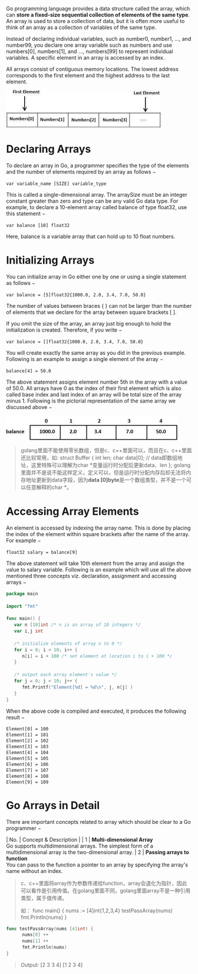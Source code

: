 Go programming language provides a data structure called the array, which can **store a fixed-size sequential collection of elements of the same type**. An array is used to store a collection of data, but it is often more useful to think of an array as a collection of variables of the same type.

Instead of declaring individual variables, such as number0, number1, ..., and number99, you declare one array variable such as numbers and use numbers[0], numbers[1], and ..., numbers[99] to represent individual variables. A specific element in an array is accessed by an index.

All arrays consist of contiguous memory locations. The lowest address corresponds to the first element and the highest address to the last element.

![](media/15358177783433.jpg)

# Declaring Arrays

To declare an array in Go, a programmer specifies the type of the elements and the number of elements required by an array as follows −

`var variable_name [SIZE] variable_type`

This is called a single-dimensional array. The arraySize must be an integer constant greater than zero and type can be any valid Go data type. For example, to declare a 10-element array called balance of type float32, use this statement −

`var balance [10] float32`

Here, balance is a variable array that can hold up to 10 float numbers.

# Initializing Arrays

You can initialize array in Go either one by one or using a single statement as follows −

`var balance = [5]float32{1000.0, 2.0, 3.4, 7.0, 50.0}`

The number of values between braces { } can not be larger than the number of elements that we declare for the array between square brackets [ ].

If you omit the size of the array, an array just big enough to hold the initialization is created. Therefore, if you write −

`var balance = []float32{1000.0, 2.0, 3.4, 7.0, 50.0}`

You will create exactly the same array as you did in the previous example. Following is an example to assign a single element of the array −

`balance[4] = 50.0`

The above statement assigns element number 5th in the array with a value of 50.0. All arrays have 0 as the index of their first element which is also called base index and last index of an array will be total size of the array minus 1. Following is the pictorial representation of the same array we discussed above −

![](media/15358180431696.jpg)

>golang里面不能使用零长数组，但是c、c++里面可以，而且在c、c++里面还比较常用，如:
>struct Buffer {
>   int len;
>   char data[0];   // data即数组地址，这里特殊可以理解为char *变量运行时分配后更新data、len
> };
> golang里面并不是说不能这样定义，定义可以，但是运行时分配内存后却无法将内存地址更新到data字段，因为**data [0]byte**是一个数组类型，并不是一个可以任意解释的char *。

# Accessing Array Elements

An element is accessed by indexing the array name. This is done by placing the index of the element within square brackets after the name of the array. For example −

`float32 salary = balance[9]`

The above statement will take 10th element from the array and assign the value to salary variable. Following is an example which will use all the above mentioned three concepts viz. declaration, assignment and accessing arrays −

```go
package main

import "fmt"

func main() {
   var n [10]int /* n is an array of 10 integers */
   var i,j int

   /* initialize elements of array n to 0 */         
   for i = 0; i < 10; i++ {
      n[i] = i + 100 /* set element at location i to i + 100 */
   }
   
   /* output each array element's value */
   for j = 0; j < 10; j++ {
      fmt.Printf("Element[%d] = %d\n", j, n[j] )
   }
}
```

When the above code is compiled and executed, it produces the following result −

```
Element[0] = 100
Element[1] = 101
Element[2] = 102
Element[3] = 103
Element[4] = 104
Element[5] = 105
Element[6] = 106
Element[7] = 107
Element[8] = 108
Element[9] = 109
```

# Go Arrays in Detail

There are important concepts related to array which should be clear to a Go programmer −

| No. | Concept & Description |
| 1 | **Multi-dimensional Array**<br>Go supports multidimensional arrays. The simplest form of a multidimensional array is the two-dimensional array.
| 2 | **Passing arrays to function**<br>You can pass to the function a pointer to an array by specifying the array's name without an index.

>c、c++里面将array作为参数传递给function，array会退化为指针，因此可以看作是引用传值。在golang里面不同，golang里面array不是一种引用类型，属于值传递。
>
>如：
>func main() {
>       nums := [4]int{1,2,3,4}
>       testPassArray(nums)
>       fmt.Println(nums)
>}
>
```go
func testPassArray(nums [4]int) {
	  nums[0] ++
	  nums[1] ++
	  fmt.Println(nums)
}
```
>Output:
>[2 3 3 4]
>[1 2 3 4]

